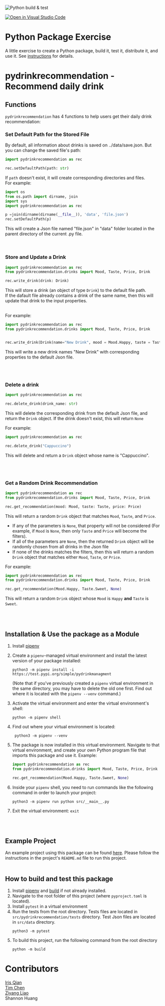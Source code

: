 ![Python build & test](https://github.com/software-students-fall2022/python-package-exercise-project-3-team-5/actions/workflows/main.yml/badge.svg)

[![Open in Visual Studio Code](https://classroom.github.com/assets/open-in-vscode-c66648af7eb3fe8bc4f294546bfd86ef473780cde1dea487d3c4ff354943c9ae.svg)](https://classroom.github.com/online_ide?assignment_repo_id=9088608&assignment_repo_type=AssignmentRepo)
# Python Package Exercise

A little exercise to create a Python package, build it, test it, distribute it, and use it. See [instructions](./instructions.md) for details.

# pydrinkrecommendation - Recommend daily drink


## Functions
`pydrinkrecommendation` has 4 functions to help users get their daily drink recommendation: 

### **Set Default Path for the Stored File**
By default, all information about drinks is saved on ../data/save.json. But you can change the saved file's path:
```python
import pydrinkrecommendation as rec

rec.setDefaultPath(path: str)
```
If `path` doesn't exist, it will create corresponding directories and files.\
For example:
```python
import os
from os.path import dirname, join
import sys
import pydrinkrecommendation as rec

p =join(dirname(dirname(__file__)), 'data', 'file.json')
rec.setDefaultPath(p)
```
This will create a Json file named "file.json" in "data" folder located in the parent directory of the current .py file.
<br>\
<br>

### **Store and Update a Drink**
```python
import pydrinkrecommendation as rec
from pydrinkrecommendation.drinks import Mood, Taste, Price, Drink

rec.write_drink(drink: Drink)
```
This will store a drink (an object of type `Drink`) to the default file path.\
If the dafault file already contains a drink of the same name, then this will update that drink to the input properties.

\
For example:
```python
import pydrinkrecommendation as rec
from pydrinkrecommendation.drinks import Mood, Taste, Price, Drink


rec.write_drink(Drink(name="New Drink", mood = Mood.Happy, taste = Taste.Sweet, price = Price.Low))
```
This will write a new drink names "New Drink" with corresponding properties to the default Json file.

<br>
<br>

### **Delete a drink**
```python
import pydrinkrecommendation as rec

rec.delete_drink(drink_name: str)
```
This will delete the corresponding drink from the default Json file, and return the `Drink` object. If the drink doesn't exist, this will return `None`

For example:
```python
import pydrinkrecommendation as rec

rec.delete_drink("Cappuccino")
```
This will delete and return a `Drink` object whose name is "Cappuccino".

<br>
<br>

### **Get a Random Drink Recommendation**
```python
import pydrinkrecommendation as rec
from pydrinkrecommendation.drinks import Mood, Taste, Price, Drink

rec.get_recommendation(mood: Mood, taste: Taste, price: Price)
```
This will return a random `Drink` object that matches `Mood`, `Taste`, and `Price`. 
- If any of the parameters is `None`, that property will not be considered (For example, if `Mood` is `None`, then only `Taste` and `Price` will become the filters).
- If all of the parameters are `None`, then the returned `Drink` object will be randomly chosen from all drinks in the Json file
- If none of the drinks matches the filters, then this will return a random `Drink` object that matches either `Mood`, `Taste`, or `Price`.

For example:
```python
import pydrinkrecommendation as rec
from pydrinkrecommendation.drinks import Mood, Taste, Price, Drink

rec.get_recommendation(Mood.Happy, Taste.Sweet, None)
```
This will return a random `Drink` object whose `Mood` is `Happy` **and** `Taste` is `Sweet`.

<br>
<br>


## Installation & Use the package as a Module
1. Install [pipenv](https://packaging.python.org/en/latest/tutorials/managing-dependencies/#managing-dependencies)
   
2. Create a `pipenv`-managed virtual environment and install the latest version of your package installed: 
   ```
   python3 -m pipenv install -i https://test.pypi.org/simple/pydrinkmanagment
   ``` 
   (Note that if you've previously created a `pipenv` virtual environment in the same directory, you may have to delete the old one first. Find out where it is located with the `pipenv --venv` command.)
3. Activate the virtual environment and enter the virtual environment's shell:
   ```
   python -m pipenv shell
   ```
4. Find out where your virtual environment is located:
   ```
    python3 -m pipenv --venv
   ``` 
5. The package is now installed in this virtual environment. Navigate to that virtual environment, and create your own Python program file that imports this package and use it. Example:
   ``` python
   import pydrinkrecommendation as rec
   from pydrinkrecommendation.drinks import Mood, Taste, Price, Drink

   rec.get_recommendation(Mood.Happy, Taste.Sweet, None)
   ```
6. Inside your `pipenv` shell, you need to run commands like the following command in order to launch your project:
    ```
    python3 -m pipenv run python src/__main__.py
    ```
7. Exit the virtual environment: `exit`
<br>
<br>

## Example Project
An example project using this package can be found [here](https://github.com/cty288/pydrinkrecommendation-example). Please follow the instructions in the project's `README.md` file to run this project.
<br>
<br>


## How to build and test this package
1. Install [pipenv](https://packaging.python.org/en/latest/tutorials/managing-dependencies/#managing-dependencies) and [build](https://packaging.python.org/en/latest/tutorials/packaging-projects/#generating-distribution-archives) if not already installed.
2. Navigate to the root folder of this project (where `pyproject.toml` is located).
3. Install `pytest` in a virtual environment
4. Run the tests from the root directory. Tests files are located in `src/pydrinkrecommendation/tests` directory. Test Json files are located in `src/data` directory.
   ```
   python3 -m pytest
   ```
5. To build this project, run the following command from the root directory
   ```
   python -m build
   ```

# Contributors
[Iris Qian](https://github.com/okkiris)\
[Tim Chen](https://github.com/cty288)\
[Ziyang Liao](https://github.com/ian-Liaozy)\
Shannon Huang


